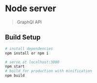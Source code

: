 # Node server

> GraphQl API

## Build Setup

``` bash
# install dependencies
npm install or npm i

# serve at localhost:3000
npm start
# build for production with minification
npm build
